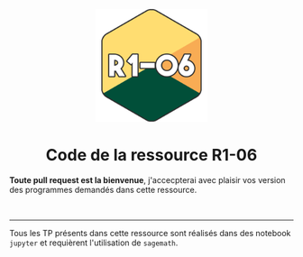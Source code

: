 <p align="center">
    <img src="R1-06.png" width="200"/>
    <h1 align="center">Code de la ressource R1-06</h1>
</p>

**Toute pull request est la bienvenue**, j'accecpterai avec plaisir vos version des programmes demandés dans cette ressource.

<br/>

---

Tous les TP présents dans cette ressource sont réalisés dans des notebook `jupyter` et requièrent l'utilisation de `sagemath`.